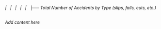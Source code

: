 ###### |   |   |   |   |   ├── Total Number of Accidents by Type (slips, falls, cuts, etc.)

*Add content here*